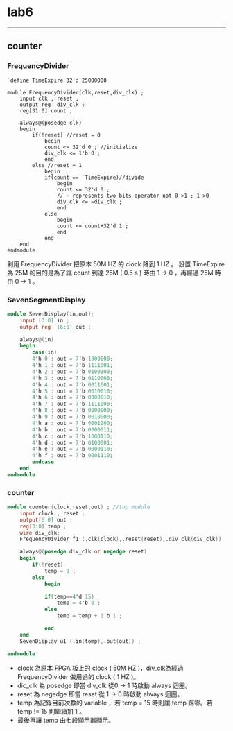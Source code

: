 # lab6
--- 
## counter
### FrequencyDivider
```Veirlog
`define TimeExpire 32'd 25000000 

module FrequencyDivider(clk,reset,div_clk) ;
    input clk , reset ;
    output reg  div_clk ;
    reg[31:0] count ;

    always@(posedge clk)
    begin
        if(!reset) //reset = 0
            begin
            count <= 32'd 0 ; //initialize
            div_clk <= 1'b 0 ;
            end
        else //reset = 1
            begin
            if(count == `TimeExpire)//divide
                begin 
                count <= 32'd 0 ;
                // ~ represents two bits operator not 0->1 ; 1->0 
                div_clk <= ~div_clk ; 
                end
            else
                begin
                count <= count+32'd 1 ;
                end
            end
    end
endmodule
```
利用 FrequencyDivider 把原本 50M HZ 的 clock 降到 1 HZ 。
設置 TimeExpire 為 25M 的目的是為了讓 count 到達 25M ( 0.5 s ) 時由 1 -> 0 ，再經過 25M 時由 
0 -> 1 。

### SevenSegmentDisplay
```Verilog
module SevenDisplay(in,out);
    input [3:0] in ;
    output reg  [6:0] out ;

    always@(in)
    begin
        case(in)
        4'h 0 : out = 7'b 1000000;
        4'h 1 : out = 7'b 1111001;
        4'h 2 : out = 7'b 0100100;     
        4'h 3 : out = 7'b 0110000;     
        4'h 4 : out = 7'b 0011001;     
        4'h 5 : out = 7'b 0010010;      
        4'h 6 : out = 7'b 0000010;     
        4'h 7 : out = 7'b 1111000;     
        4'h 8 : out = 7'b 0000000;      
        4'h 9 : out = 7'b 0010000;
        4'h a : out = 7'b 0001000;
        4'h b : out = 7'b 0000011;
        4'h c : out = 7'b 1000110;
        4'h d : out = 7'b 0100001;
        4'h e : out = 7'b 0000110;
        4'h f : out = 7'b 0001110;
        endcase
    end
endmodule
```
### counter
```Verilog
module counter(clock,reset,out) ; //top module
    input clock , reset ;
    output[6:0] out ;
    reg[3:0] temp ;
    wire div_clk;
    FrequencyDivider f1 (.clk(clock),.reset(reset),.div_clk(div_clk)) ;

    always@(posedge div_clk or negedge reset)
    begin
        if(!reset)
            temp = 0 ;
        else 
            begin

            if(temp==4'd 15)
                temp = 4'b 0 ;
            else
                temp = temp + 1'b 1 ;

            end
    end 
    SevenDisplay u1 (.in(temp),.out(out)) ;

endmodule
```
+ clock 為原本 FPGA 板上的 clock ( 50M HZ )，div_clk為經過 FrequencyDivider 做用過的 clock 
( 1 HZ )。
+ dic_clk 為 posedge 即當 div_clk 從0 -> 1 時啟動 always 迴圈。
+ reset 為 negedge 即當 reset 從 1 -> 0 時啟動 always 迴圈。
+ temp 為記錄目前次數的 variable ，若 temp = 15 時則讓 temp 歸零。若 temp != 15 則繼續加 1 。
+ 最後再讓 temp 由七段顯示器顯示。
